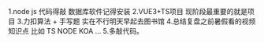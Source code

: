 1.node js 代码得敲 数据库软件记得安装
2.VUE3+TS项目                                   现阶段最重要的就是项目
3.力扣算法 + 手写题 实在不行明天早起去图书馆
4.总结复盘之前暑假看的视频知识点 比如 TS NODE KOA ...
5.多敲代码。